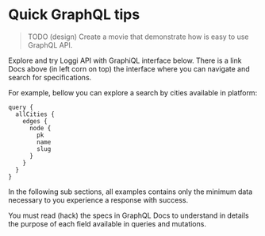 # Quick GraphQL tips

> TODO (design) Create a movie that demonstrate how is easy to use GraphQL API.

Explore and try Loggi API with GraphiQL interface below. There is a link Docs above (in left corn on top) the interface where you can navigate and search for specifications.



For example, bellow you can explore a search by cities available in platform:

```graphiql
query {
  allCities {
    edges {
      node {
        pk
        name
        slug
      }
    }
  }
}
```

In the following sub sections, all examples contains only the minimum data necessary to you experience a response with success.

You must read (hack) the specs in GraphQL Docs to understand in details the purpose of each field available in queries and mutations.
